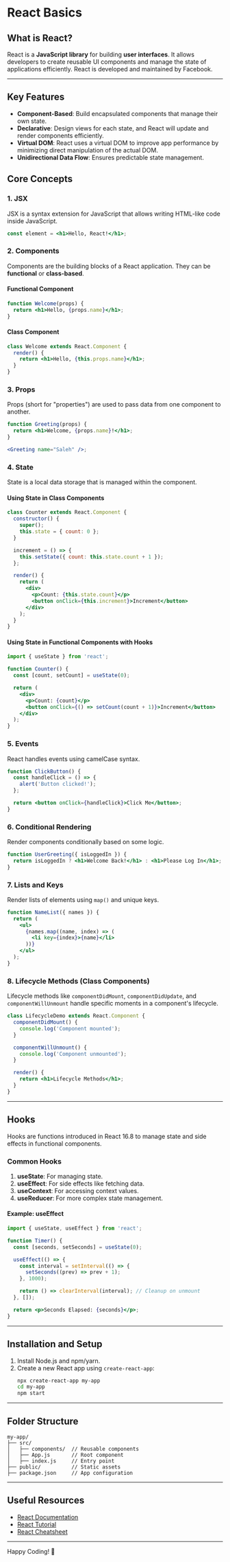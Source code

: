 # React Basics

## What is React?
React is a **JavaScript library** for building **user interfaces**. It allows developers to create reusable UI components and manage the state of applications efficiently. React is developed and maintained by Facebook.

---

## Key Features
- **Component-Based**: Build encapsulated components that manage their own state.
- **Declarative**: Design views for each state, and React will update and render components efficiently.
- **Virtual DOM**: React uses a virtual DOM to improve app performance by minimizing direct manipulation of the actual DOM.
- **Unidirectional Data Flow**: Ensures predictable state management.


## Core Concepts

### 1. JSX
JSX is a syntax extension for JavaScript that allows writing HTML-like code inside JavaScript.

```jsx
const element = <h1>Hello, React!</h1>;
```

### 2. Components
Components are the building blocks of a React application. They can be **functional** or **class-based**.

#### Functional Component
```jsx
function Welcome(props) {
  return <h1>Hello, {props.name}</h1>;
}
```

#### Class Component
```jsx
class Welcome extends React.Component {
  render() {
    return <h1>Hello, {this.props.name}</h1>;
  }
}
```

### 3. Props
Props (short for "properties") are used to pass data from one component to another.

```jsx
function Greeting(props) {
  return <h1>Welcome, {props.name}!</h1>;
}

<Greeting name="Saleh" />;
```

### 4. State
State is a local data storage that is managed within the component.

#### Using State in Class Components
```jsx
class Counter extends React.Component {
  constructor() {
    super();
    this.state = { count: 0 };
  }

  increment = () => {
    this.setState({ count: this.state.count + 1 });
  };

  render() {
    return (
      <div>
        <p>Count: {this.state.count}</p>
        <button onClick={this.increment}>Increment</button>
      </div>
    );
  }
}
```

#### Using State in Functional Components with Hooks
```jsx
import { useState } from 'react';

function Counter() {
  const [count, setCount] = useState(0);

  return (
    <div>
      <p>Count: {count}</p>
      <button onClick={() => setCount(count + 1)}>Increment</button>
    </div>
  );
}
```

### 5. Events
React handles events using camelCase syntax.

```jsx
function ClickButton() {
  const handleClick = () => {
    alert('Button clicked!');
  };

  return <button onClick={handleClick}>Click Me</button>;
}
```

### 6. Conditional Rendering
Render components conditionally based on some logic.

```jsx
function UserGreeting({ isLoggedIn }) {
  return isLoggedIn ? <h1>Welcome Back!</h1> : <h1>Please Log In</h1>;
}
```

### 7. Lists and Keys
Render lists of elements using `map()` and unique keys.

```jsx
function NameList({ names }) {
  return (
    <ul>
      {names.map((name, index) => (
        <li key={index}>{name}</li>
      ))}
    </ul>
  );
}
```

### 8. Lifecycle Methods (Class Components)
Lifecycle methods like `componentDidMount`, `componentDidUpdate`, and `componentWillUnmount` handle specific moments in a component's lifecycle.

```jsx
class LifecycleDemo extends React.Component {
  componentDidMount() {
    console.log('Component mounted');
  }

  componentWillUnmount() {
    console.log('Component unmounted');
  }

  render() {
    return <h1>Lifecycle Methods</h1>;
  }
}
```

---

## Hooks
Hooks are functions introduced in React 16.8 to manage state and side effects in functional components.

### Common Hooks
1. **useState**: For managing state.
2. **useEffect**: For side effects like fetching data.
3. **useContext**: For accessing context values.
4. **useReducer**: For more complex state management.

#### Example: useEffect
```jsx
import { useState, useEffect } from 'react';

function Timer() {
  const [seconds, setSeconds] = useState(0);

  useEffect(() => {
    const interval = setInterval(() => {
      setSeconds((prev) => prev + 1);
    }, 1000);

    return () => clearInterval(interval); // Cleanup on unmount
  }, []);

  return <p>Seconds Elapsed: {seconds}</p>;
}
```

---

## Installation and Setup
1. Install Node.js and npm/yarn.
2. Create a new React app using `create-react-app`:
   ```bash
   npx create-react-app my-app
   cd my-app
   npm start
   ```

---

## Folder Structure
```
my-app/
├── src/
│   ├── components/  // Reusable components
│   ├── App.js       // Root component
│   ├── index.js     // Entry point
├── public/          // Static assets
├── package.json     // App configuration
```

---

## Useful Resources
- [React Documentation](https://reactjs.org/docs/getting-started.html)
- [React Tutorial](https://reactjs.org/tutorial/tutorial.html)
- [React Cheatsheet](https://reactcheatsheet.com/)

---

Happy Coding! 🚀
```
